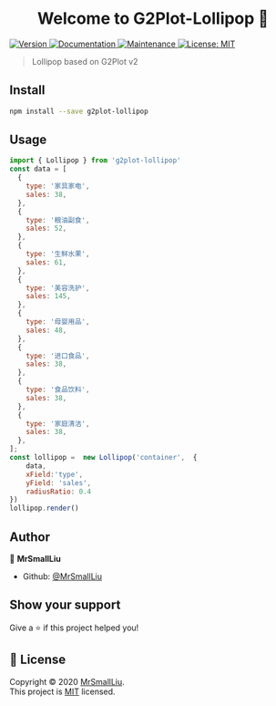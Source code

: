 <h1 align="center">Welcome to G2Plot-Lollipop 👋</h1>
<p>
  <a href="https://www.npmjs.com/package/g2plot-lollipop" target="_blank">
    <img alt="Version" src="https://img.shields.io/npm/v/g2plot-lollipop.svg">
  </a>
  <a href="https://github.com/MrSmallLiu/G2Plot-Lollipop#readme" target="_blank">
    <img alt="Documentation" src="https://img.shields.io/badge/documentation-yes-brightgreen.svg" />
  </a>
  <a href="https://github.com/MrSmallLiu/G2Plot-Lollipop/graphs/commit-activity" target="_blank">
    <img alt="Maintenance" src="https://img.shields.io/badge/Maintained%3F-yes-green.svg" />
  </a>
  <a href="https://github.com/MrSmallLiu/G2Plot-Lollipop/blob/master/LICENSE" target="_blank">
    <img alt="License: MIT" src="https://img.shields.io/github/license/MrSmallLiu/g2plot-lollipop" />
  </a>
</p>

> Lollipop based on G2Plot v2

## Install

```sh
npm install --save g2plot-lollipop
```

## Usage

```js
import { Lollipop } from 'g2plot-lollipop'
const data = [
  {
    type: '家具家电',
    sales: 38,
  },
  {
    type: '粮油副食',
    sales: 52,
  },
  {
    type: '生鲜水果',
    sales: 61,
  },
  {
    type: '美容洗护',
    sales: 145,
  },
  {
    type: '母婴用品',
    sales: 48,
  },
  {
    type: '进口食品',
    sales: 38,
  },
  {
    type: '食品饮料',
    sales: 38,
  },
  {
    type: '家庭清洁',
    sales: 38,
  },
];
const lollipop =  new Lollipop('container',  {
    data,
    xField:'type',
    yField: 'sales',
    radiusRatio: 0.4
})
lollipop.render()
```

## Author

👤 **MrSmallLiu**

* Github: [@MrSmallLiu](https://github.com/MrSmallLiu)

## Show your support

Give a ⭐️ if this project helped you!

## 📝 License

Copyright © 2020 [MrSmallLiu](https://github.com/MrSmallLiu).<br />
This project is [MIT](https://github.com/MrSmallLiu/G2Plot-Lollipop/blob/master/LICENSE) licensed.